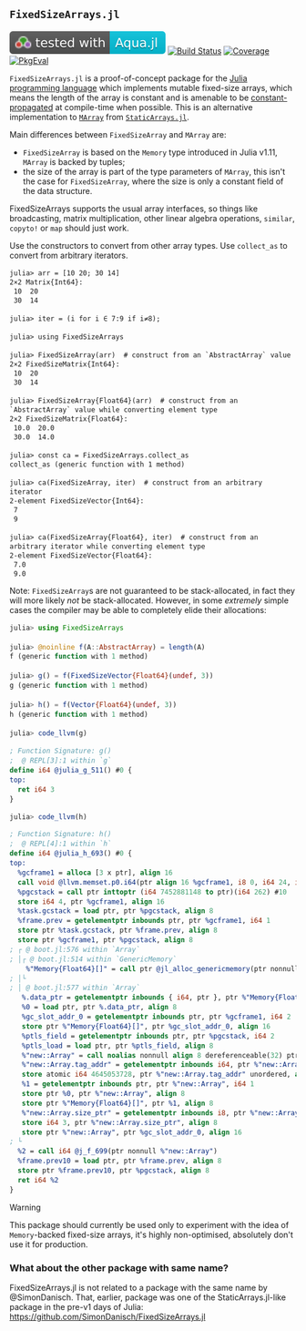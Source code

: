 ## `FixedSizeArrays.jl`

[![Aqua QA](https://raw.githubusercontent.com/JuliaTesting/Aqua.jl/master/badge.svg)](https://github.com/JuliaTesting/Aqua.jl)
[![Build Status](https://github.com/JuliaArrays/FixedSizeArrays.jl/actions/workflows/UnitTests.yml/badge.svg?branch=main)](https://github.com/JuliaArrays/FixedSizeArrays.jl/actions/workflows/UnitTests.yml?query=branch%3Amain)
[![Coverage](https://codecov.io/gh/JuliaArrays/FixedSizeArrays.jl/branch/main/graph/badge.svg)](https://codecov.io/gh/JuliaArrays/FixedSizeArrays.jl)
[![PkgEval](https://JuliaCI.github.io/NanosoldierReports/pkgeval_badges/F/FixedSizeArrays.svg)](https://JuliaCI.github.io/NanosoldierReports/pkgeval_badges/F/FixedSizeArrays.html)

`FixedSizeArrays.jl` is a proof-of-concept package for the [Julia programming language](https://julialang.org/) which implements mutable fixed-size arrays, which means the length of the array is constant and is amenable to be [constant-propagated](https://en.wikipedia.org/wiki/Constant_folding) at compile-time when possible.
This is an alternative implementation to [`MArray`](https://juliaarrays.github.io/StaticArrays.jl/stable/pages/api/#StaticArraysCore.MArray) from [`StaticArrays.jl`](https://github.com/JuliaArrays/StaticArrays.jl).

Main differences between `FixedSizeArray` and `MArray` are:

* `FixedSizeArray` is based on the `Memory` type introduced in Julia v1.11, `MArray` is backed by tuples;
* the size of the array is part of the type parameters of `MArray`, this isn't the case for `FixedSizeArray`, where the size is only a constant field of the data structure.

FixedSizeArrays supports the usual array interfaces, so things like broadcasting, matrix
multiplication, other linear algebra operations, `similar`, `copyto!` or `map` should just work.

Use the constructors to convert from other array types. Use `collect_as` to convert from
arbitrary iterators.

```julia-repl
julia> arr = [10 20; 30 14]
2×2 Matrix{Int64}:
 10  20
 30  14

julia> iter = (i for i ∈ 7:9 if i≠8);

julia> using FixedSizeArrays

julia> FixedSizeArray(arr)  # construct from an `AbstractArray` value
2×2 FixedSizeMatrix{Int64}:
 10  20
 30  14

julia> FixedSizeArray{Float64}(arr)  # construct from an `AbstractArray` value while converting element type
2×2 FixedSizeMatrix{Float64}:
 10.0  20.0
 30.0  14.0

julia> const ca = FixedSizeArrays.collect_as
collect_as (generic function with 1 method)

julia> ca(FixedSizeArray, iter)  # construct from an arbitrary iterator
2-element FixedSizeVector{Int64}:
 7
 9

julia> ca(FixedSizeArray{Float64}, iter)  # construct from an arbitrary iterator while converting element type
2-element FixedSizeVector{Float64}:
 7.0
 9.0
```

Note: `FixedSizeArray`s are not guaranteed to be stack-allocated, in fact they will more likely *not* be stack-allocated.
However, in some *extremely* simple cases the compiler may be able to completely elide their allocations:
```julia
julia> using FixedSizeArrays

julia> @noinline f(A::AbstractArray) = length(A)
f (generic function with 1 method)

julia> g() = f(FixedSizeVector{Float64}(undef, 3))
g (generic function with 1 method)

julia> h() = f(Vector{Float64}(undef, 3))
h (generic function with 1 method)

julia> code_llvm(g)
```
```llvm
; Function Signature: g()
;  @ REPL[3]:1 within `g`
define i64 @julia_g_511() #0 {
top:
  ret i64 3
}

```
```julia
julia> code_llvm(h)
```
```llvm
; Function Signature: h()
;  @ REPL[4]:1 within `h`
define i64 @julia_h_693() #0 {
top:
  %gcframe1 = alloca [3 x ptr], align 16
  call void @llvm.memset.p0.i64(ptr align 16 %gcframe1, i8 0, i64 24, i1 true)
  %pgcstack = call ptr inttoptr (i64 7452881148 to ptr)(i64 262) #10
  store i64 4, ptr %gcframe1, align 16
  %task.gcstack = load ptr, ptr %pgcstack, align 8
  %frame.prev = getelementptr inbounds ptr, ptr %gcframe1, i64 1
  store ptr %task.gcstack, ptr %frame.prev, align 8
  store ptr %gcframe1, ptr %pgcstack, align 8
; ┌ @ boot.jl:576 within `Array`
; │┌ @ boot.jl:514 within `GenericMemory`
    %"Memory{Float64}[]" = call ptr @jl_alloc_genericmemory(ptr nonnull @"+Core.GenericMemory#695.jit", i64 3)
; │└
; │ @ boot.jl:577 within `Array`
   %.data_ptr = getelementptr inbounds { i64, ptr }, ptr %"Memory{Float64}[]", i64 0, i32 1
   %0 = load ptr, ptr %.data_ptr, align 8
   %gc_slot_addr_0 = getelementptr inbounds ptr, ptr %gcframe1, i64 2
   store ptr %"Memory{Float64}[]", ptr %gc_slot_addr_0, align 16
   %ptls_field = getelementptr inbounds ptr, ptr %pgcstack, i64 2
   %ptls_load = load ptr, ptr %ptls_field, align 8
   %"new::Array" = call noalias nonnull align 8 dereferenceable(32) ptr @ijl_gc_pool_alloc_instrumented(ptr %ptls_load, i32 800, i32 32, i64 4645053728) #8
   %"new::Array.tag_addr" = getelementptr inbounds i64, ptr %"new::Array", i64 -1
   store atomic i64 4645053728, ptr %"new::Array.tag_addr" unordered, align 8
   %1 = getelementptr inbounds ptr, ptr %"new::Array", i64 1
   store ptr %0, ptr %"new::Array", align 8
   store ptr %"Memory{Float64}[]", ptr %1, align 8
   %"new::Array.size_ptr" = getelementptr inbounds i8, ptr %"new::Array", i64 16
   store i64 3, ptr %"new::Array.size_ptr", align 8
   store ptr %"new::Array", ptr %gc_slot_addr_0, align 16
; └
  %2 = call i64 @j_f_699(ptr nonnull %"new::Array")
  %frame.prev10 = load ptr, ptr %frame.prev, align 8
  store ptr %frame.prev10, ptr %pgcstack, align 8
  ret i64 %2
}
```

> [!WARNING]
> This package should currently be used only to experiment with the idea of `Memory`-backed fixed-size arrays, it's highly non-optimised, absolutely don't use it for production.

### What about the other package with same name?

FixedSizeArrays.jl is not related to a package with the same name by @SimonDanisch.
That, earlier, package was one of the StaticArrays.jl-like package in the pre-v1
days of Julia: https://github.com/SimonDanisch/FixedSizeArrays.jl
